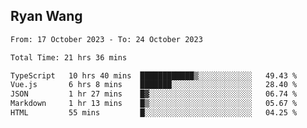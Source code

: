 ## Ryan Wang

<!--START_SECTION:waka-->

```txt
From: 17 October 2023 - To: 24 October 2023

Total Time: 21 hrs 36 mins

TypeScript   10 hrs 40 mins  ████████████▒░░░░░░░░░░░░   49.43 %
Vue.js       6 hrs 8 mins    ███████░░░░░░░░░░░░░░░░░░   28.40 %
JSON         1 hr 27 mins    █▓░░░░░░░░░░░░░░░░░░░░░░░   06.74 %
Markdown     1 hr 13 mins    █▒░░░░░░░░░░░░░░░░░░░░░░░   05.67 %
HTML         55 mins         █░░░░░░░░░░░░░░░░░░░░░░░░   04.25 %
```

<!--END_SECTION:waka-->
